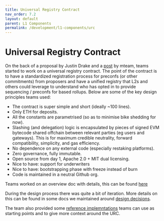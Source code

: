```yaml
---
title: Universal Registry Contract
nav_order: 7.2
layout: default
parent: L1 Components
permalink: /development/l1-components/urc
---
```


# Universal Registry Contract
On the back of a proposal by Justin Drake and a [post](https://ethresear.ch/t/credibly-neutral-preconfirmation-collateral-the-preconfirmation-registry/19634) by mteam, teams started to work on a universal registry contract. The point of the contract is to have a standardized registration process for preconfs (or other commitments) from proposers and have a unified registry that L2s and others could leverage to understand who has opted in to provide sequencing / preconfs for based rollups. Below are some of the key design principles teams used: 

- The contract is super simple and short (ideally ~100 lines).
- Only ETH for deposits.
- All the constants are parametrised (so as to minimise bike shedding for now).
- Slashing (and delegation) logic is encapsulated by pieces of signed EVM bytecode shared offchain between relevant parties (eg users and gateways). This is for maximum credible neutrality, forward compatibility, simplicity, and gas efficiency.
- No dependence on any external code (especially restaking platforms).
- Zero governance, fully immutable.
- Open source from day 1, Apache 2.0 + MIT dual licensing.
- Nice to have: support for underwriters
- Nice to have: bootstrapping phase with freeze instead of burn
- Code is maintained in a neutral Github org.

Teams worked on an overview doc with details, this can be found [here](https://github.com/eth-fabric/urc/blob/main/docs/overview.md)

During the design process there was quite a bit of iteration. More details on this can be found in some docs we maintained around [design decisions](https://github.com/eth-fabric/urc/blob/main/docs/decisions.md).

The team also provided some [reference implemntations](https://github.com/eth-fabric/urc/tree/main/example) teams can use as starting points and to give more context around the URC. 
